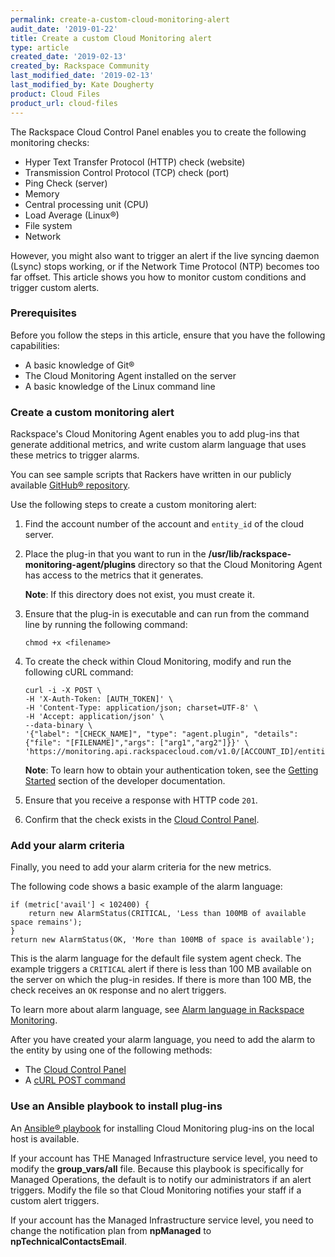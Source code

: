 ```yaml
---
permalink: create-a-custom-cloud-monitoring-alert
audit_date: '2019-01-22'
title: Create a custom Cloud Monitoring alert
type: article
created_date: '2019-02-13'
created_by: Rackspace Community
last_modified_date: '2019-02-13'
last_modified_by: Kate Dougherty
product: Cloud Files
product_url: cloud-files
---
```


The Rackspace Cloud Control Panel enables you to create the
following monitoring checks:

- Hyper Text Transfer Protocol (HTTP) check (website)
- Transmission Control Protocol (TCP) check (port)
- Ping Check (server)
- Memory
- Central processing unit (CPU)
- Load Average (Linux&reg;)
- File system
- Network

However, you might also want to trigger an alert if the live syncing
daemon (Lsync) stops working, or if the Network Time Protocol (NTP) becomes
too far offset. This article shows you how to monitor custom conditions and
trigger custom alerts.

### Prerequisites

Before you follow the steps in this article, ensure that you have the following
capabilities:

- A basic knowledge of Git&reg;
- The Cloud Monitoring Agent installed on the server
- A basic knowledge of the Linux command line

### Create a custom monitoring alert

Rackspace's Cloud Monitoring Agent enables you to add plug-ins that generate
additional metrics, and write custom alarm language that uses these metrics to
trigger alarms.

You can see sample scripts that Rackers have written in our publicly available
[GitHub&reg;
repository](https://github.com/racker/rackspace-monitoring-agent-plugins-contrib).

Use the following steps to create a custom monitoring alert:

1. Find the account number of the account and `entity_id` of the cloud
   server.
2. Place the plug-in that you want to run in the
   **/usr/lib/rackspace-monitoring-agent/plugins** directory so that the
   Cloud Monitoring Agent has access to the metrics that it generates.

   **Note**: If this directory does not exist, you must create it.

3. Ensure that the plug-in is executable and can run from the command line by
   running the following command:

       chmod +x <filename>

4. To create the check within Cloud Monitoring, modify and run the following
   cURL command:

       curl -i -X POST \
       -H 'X-Auth-Token: [AUTH_TOKEN]' \
       -H 'Content-Type: application/json; charset=UTF-8' \
       -H 'Accept: application/json' \
       --data-binary \
       '{"label": "[CHECK_NAME]", "type": "agent.plugin", "details": {"file": "[FILENAME]","args": ["arg1","arg2"]}}' \
       'https://monitoring.api.rackspacecloud.com/v1.0/[ACCOUNT_ID]/entities/[ENTITY_ID]/checks'

   **Note**: To learn how to obtain your authentication token, see the
   [Getting Started](https://docs.rackspace.com/docs/cloud-servers/v2/getting-started/) section of the developer documentation.

5. Ensure that you receive a response with HTTP code `201`.

6. Confirm that the check exists in the [Cloud Control
   Panel](https://login.rackspace.com).

### Add your alarm criteria

Finally, you need to add your alarm criteria for the new metrics.

The following code shows a basic example of the alarm language:

    if (metric['avail'] < 102400) {
        return new AlarmStatus(CRITICAL, 'Less than 100MB of available space remains');
    }
    return new AlarmStatus(OK, 'More than 100MB of space is available');

This is the alarm language for the default file system agent check. The example
triggers a `CRITICAL` alert if there is less than 100 MB available
on the server on which the plug-in resides. If there is more than 100 MB,
the check receives an `OK` response and no alert triggers.

To learn more about alarm language, see [Alarm language in Rackspace
Monitoring](/support/how-to/alarm-language-in-rackspace-monitoring/).

After you have created your alarm language, you need to add the alarm to the entity
by using one of the following methods:

- The [Cloud Control Panel](/support/how-to/working-with-alarms/)
- A [cURL POST command](https://docs.rackspace.com/docs/rackspace-monitoring/v1/api-reference/alarms-operations/#create-an-alarm)

### Use an Ansible playbook to install plug-ins

An [Ansible&reg;
playbook](https://github.com/stevekaten/cloud-monitoring-plugin-deploy)
for installing Cloud Monitoring plug-ins on the local host is available.

If your account has THE Managed Infrastructure service level, you need to modify
the **group_vars/all** file. Because this playbook is specifically for Managed
Operations, the default is to notify our administrators if an alert triggers.
Modify the file so that Cloud Monitoring notifies your staff if a custom alert triggers.

If your account has the Managed Infrastructure service level, you need to change
the notification plan from **npManaged** to **npTechnicalContactsEmail**.
